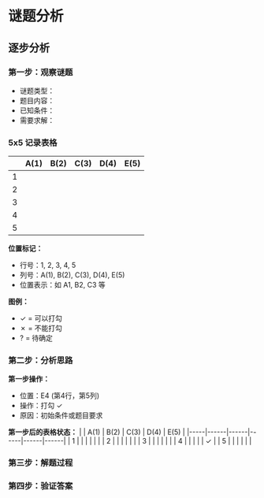# 谜题分析

## 逐步分析

### 第一步：观察谜题
- 谜题类型：
- 题目内容：
- 已知条件：
- 需要求解：

### 5x5 记录表格

|     | A(1) | B(2) | C(3) | D(4) | E(5) |
|-----|------|------|------|------|------|
| 1   |      |      |      |      |      |
| 2   |      |      |      |      |      |
| 3   |      |      |      |      |      |
| 4   |      |      |      |      |      |
| 5   |      |      |      |      |      |

**位置标记：**
- 行号：1, 2, 3, 4, 5
- 列号：A(1), B(2), C(3), D(4), E(5)
- 位置表示：如 A1, B2, C3 等

**图例：**
- ✓ = 可以打勾
- ✗ = 不能打勾  
- ? = 待确定

### 第二步：分析思路

**第一步操作：**
- 位置：E4 (第4行，第5列)
- 操作：打勾 ✓
- 原因：初始条件或题目要求

**第一步后的表格状态：**
|     | A(1) | B(2) | C(3) | D(4) | E(5) |
|-----|------|------|------|------|------|
| 1   |      |      |      |      |      |
| 2   |      |      |      |      |      |
| 3   |      |      |      |      |      |
| 4   |      |      |      |      | ✓    |
| 5   |      |      |      |      |      |

### 第三步：解题过程

### 第四步：验证答案

